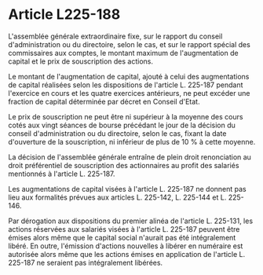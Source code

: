 # Article L225-188

L'assemblée générale extraordinaire fixe, sur le rapport du conseil d'administration ou du directoire, selon le cas, et sur le rapport spécial des commissaires aux comptes, le montant maximum de l'augmentation de capital et le prix de souscription des actions.

Le montant de l'augmentation de capital, ajouté à celui des augmentations de capital réalisées selon les dispositions de l'article L. 225-187 pendant l'exercice en cours et les quatre exercices antérieurs, ne peut excéder une fraction de capital déterminée par décret en Conseil d'Etat.

Le prix de souscription ne peut être ni supérieur à la moyenne des cours cotés aux vingt séances de bourse précédant le jour de la décision du conseil d'administration ou du directoire, selon le cas, fixant la date d'ouverture de la souscription, ni inférieur de plus de 10 % à cette moyenne.

La décision de l'assemblée générale entraîne de plein droit renonciation au droit préférentiel de souscription des actionnaires au profit des salariés mentionnés à l'article L. 225-187.

Les augmentations de capital visées à l'article L. 225-187 ne donnent pas lieu aux formalités prévues aux articles L. 225-142, L. 225-144 et L. 225-146.

Par dérogation aux dispositions du premier alinéa de l'article L. 225-131, les actions réservées aux salariés visées à l'article L. 225-187 peuvent être émises alors même que le capital social n'aurait pas été intégralement libéré. En outre, l'émission d'actions nouvelles à libérer en numéraire est autorisée alors même que les actions émises en application de l'article L. 225-187 ne seraient pas intégralement libérées.
